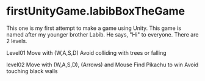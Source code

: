 # firstUnityGame.labibBoxTheGame
This one is my first attempt to make a game using Unity. This game is named after my younger brother Labib. He says, "Hi" to everyone.
There are 2 levels.

Level01
Move with (W,A,S,D)
Avoid colliding with trees or falling

level02
Move with (W,A,S,D), (Arrows) and Mouse
Find Pikachu to win
Avoid touching black walls
